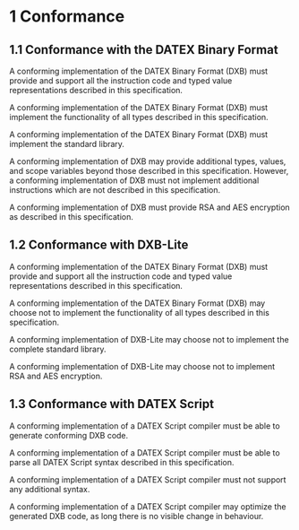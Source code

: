 # 1 Conformance

## 1.1 Conformance with the DATEX Binary Format

A conforming implementation of the DATEX Binary Format (DXB) must provide and
support all the instruction code and typed value representations described in
this specification.

A conforming implementation of the DATEX Binary Format (DXB) must implement the
functionality of all types described in this specification.

A conforming implementation of the DATEX Binary Format (DXB) must implement the
standard library.

A conforming implementation of DXB may provide additional types, values, and
scope variables beyond those described in this specification. However, a
conforming implementation of DXB must not implement additional instructions
which are not described in this specification.

A conforming implementation of DXB must provide RSA and AES encryption as
described in this specification.

## 1.2 Conformance with DXB-Lite

A conforming implementation of the DATEX Binary Format (DXB) must provide and
support all the instruction code and typed value representations described in
this specification.

A conforming implementation of the DATEX Binary Format (DXB) may choose not to
implement the functionality of all types described in this specification.

A conforming implementation of DXB-Lite may choose not to implement the complete
standard library.

A conforming implementation of DXB-Lite may choose not to implement RSA and AES
encryption.

## 1.3 Conformance with DATEX Script

A conforming implementation of a DATEX Script compiler must be able to generate
conforming DXB code.

A conforming implementation of a DATEX Script compiler must be able to parse all
DATEX Script syntax described in this specification.

A conforming implementation of a DATEX Script compiler must not support any
additional syntax.

A conforming implementation of a DATEX Script compiler may optimize the
generated DXB code, as long there is no visible change in behaviour.

